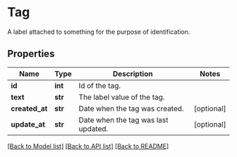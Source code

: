 # Tag

A label attached to something for the purpose of identification.
## Properties
Name | Type | Description | Notes
------------ | ------------- | ------------- | -------------
**id** | **int** | Id of the tag. | 
**text** | **str** | The label value of the tag. | 
**created_at** | **str** | Date when the tag was created. | [optional] 
**update_at** | **str** | Date when the tag was last updated. | [optional] 

[[Back to Model list]](../README.md#documentation-for-models) [[Back to API list]](../README.md#documentation-for-api-endpoints) [[Back to README]](../README.md)


